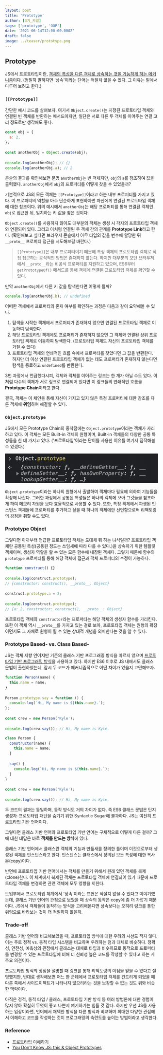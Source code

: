 ```yaml
---
layout: post
title: 'Prototype'
author: [3기_카일]
tags: ['prototype', 'OOP']
date: '2021-06-14T12:00:00.000Z'
draft: false
image: ../teaser/prototype.png
---
```


## Prototype

JS에서 프로토타입이란, [객체의 특성을 다른 객체로 상속하는 것을 가능하게 하는 메커니즘](https://developer.mozilla.org/en-US/docs/Learn/JavaScript/Objects/Object_prototypes)이다. (엄밀히 말하자면 '상속'이라는 단어는 적절치 않을 수 있다. 그 이유는 밑에서 다루어 보려고 한다.)

### `[[Prototype]]`

간단한 예시 코드를 살펴보자. 여기서 `Object.create()`는 지정된 프로토타입 객체와 연결된 빈 객체를 반환하는 메서드이지만, 일단은 서로 다른 두 객체를 이어주는 연결 고리 정도로만 생각해도 좋다.

```js
const obj = {
  a: 2,
};

const anotherObj = Object.create(obj);

console.log(anotherObj); // {}
console.log(anotherObj.a); // 2
```

콘솔의 결과를 확인해보면 분명 `anotherObj`는 빈 객체지만, `obj`의 `a`를 참조하여 값을 출력했다. `anotherObj`에서 `obj`의 프로퍼티를 어떻게 찾을 수 있었을까?

기본적으로 JS의 모든 객체는 `[[Prototype]]`이라고 하는 내부 프로퍼티를 가지고 있다. 이 프로퍼티의 역할을 아주 단순하게 표현하자면 자신에게 연결된 프로토타입 객체에 대한 참조이다. 위의 예시에서 `anotherObj`는 해당 프로퍼티를 통해 연결된 객체인 `obj`로 접근한 뒤, 일치하는 키 값을 찾은 것이다.

`Object.create()`를 사용하지 않아도 대부분의 객체는 생성 시 각자의 프로토타입 객체와 연결되어 있다. 그리고 이처럼 연결된 두 객체 간의 관계를 **Prototype Link**라고 한다. (확인해보고 싶다면 브라우저 콘솔에서 아무 타입의 값을 변수에 할당한 뒤 `__proto__` 프로퍼티 접근을 시도해보길 바란다.)

> `[[Prototype]]`은 내부 프로퍼티이기 때문에 특정 객체의 프로토타입 객체로 직접 접근하는 공식적인 방법은 존재하지 않는다. 하지만 대부분의 모던 브라우저에서 `__proto__`라는 비공식 프로퍼티를 지원하고 있으며, ES6부터 `getPrototypeOf()` 메서드를 통해 객체에 연결된 프로토타입 객체를 확인할 수 있다.

만약 `anotherObj`에서 다른 키 값을 탐색한다면 어떻게 될까?

```js
console.log(anotherObj.b); // undefined
```

어떠한 객체에서 프로퍼티의 존재 여부를 확인하는 과정은 다음과 같이 요약해볼 수 있다.

1. 탐색을 시작한 객체에서 프로퍼티가 존재하지 않으면 연결된 프로토타입 객체로 이동하여 탐색한다.
2. 해당 프로토타입 객체에도 프로퍼티가 존재하지 않으면 그 객체와 연결된 상위 프로토타입 객체로 이동하여 탐색한다. (프로토타입 객체도 자신의 프로토타입 객체를 가질 수 있다)
3. 프로토타입 객체의 연쇄적인 흐름 속에서 프로퍼티를 찾았다면 그 값을 반환한다. 하지만 더 이상 연결된 프로토타입 객체가 없는 데도 프로퍼티가 존재하지 않는다면 탐색을 종료하고 `undefined`를 반환한다.

3번 과정에서 언급했다시피, 객체와 객체를 이어주는 링크는 한 개가 아닐 수도 있다. 이처럼 다수의 객체가 서로 링크로 연결되어 있다면 이 링크들의 연쇄적인 흐름을 **Prototype Chain**이라고 한다.

결국, 객체는 이 체인을 통해 자신이 가지고 있지 않은 특정 프로퍼티에 대한 참조를 다른 객체에 **위임**하여 해결할 수 있다.

### `Object.prototype`

JS에서 모든 Prototype Chain의 종착점에는 `Object.prototype`이라는 객체가 자리하고 있다. 이 객체는 모든 Built-in 객체의 원형이며, Built-in 객체들의 다양한 공통 특성들을 한 데 가지고 있다. ('프로토타입'이라는 단어를 사용한 이유를 여기서 짐작해볼 수 있겠다.)

<img src="../img/object_prototype.png" alt="object prototype" />
<br />

`Object.prototype`이라는 하나의 원형에서 출발하여 객체마다 필요에 의하여 기능들을 확장해 나간다. 그러한 과정에서 공통된 특성들은 하나의 객체에 모아 그것들을 참조하게 하여 메모리 자원을 보다 효율적으로 사용할 수 있다. 또한, 특정 객체에서 파생된 인스턴스 객체들에 프로퍼티를 추가하고 싶을 때 하나의 객체에만 선언함으로써 리팩토링의 강점을 취할 수도 있다.

### Prototype Object

그렇다면 아까부터 언급한 프로토타입 객체는 도대체 뭐 하는 녀석일까? 프로토타입 객체란 공통된 특성(공통된 정도는 쓰임새에 따라 다를 수 있다.)을 상속하기 위한 템플릿 객체이며, 생성자 역할을 할 수 있는 모든 함수에 내장된 객체다. 그렇기 때문에 함수의 `prototype` 프로퍼티를 통해 해당 객체에 접근과 객체 프로퍼티의 수정이 가능하다.

```js
function construct() {}

console.log(construct.prototype);
// {constructor: construct(), __proto__: Object}

construct.prototype.a = 2;

console.log(construct.prototype);
// {a: 2, constructor: construct(), __proto__: Object}
```

프로토타입 객체의 `constructor`라는 프로퍼티는 해당 객체의 생성자 함수를 가리킨다. 또한 이 객체 역시 `__proto__`를 가지고 있는 걸로 보아, 프로토타입 객체는 원형의 확장이면서도 그 자체로 원형이 될 수 있는 상대적 개념을 의미한다는 것을 알 수 있다.

### Prototype Based- vs. Class Based-

JS는 객체 지향 언어지만 기존의 클래스 기반 프로그래밍 방식을 따르지 않으며 [프로토타입 기반 프로그래밍 방식](https://ko.wikipedia.org/wiki/%ED%94%84%EB%A1%9C%ED%86%A0%ED%83%80%EC%9E%85_%EA%B8%B0%EB%B0%98_%ED%94%84%EB%A1%9C%EA%B7%B8%EB%9E%98%EB%B0%8D)을 사용하고 있다. 하지만 ES6 이후로 JS 내에서도 클래스 문법이 출현하였는데, 잠시 두 코드가 메커니즘적으로 어떤 차이가 있을지 고민해보자.

```js
function Person(name) {
  this.name = name;
}

Person.prototype.say = function () {
  console.log(`Hi, My name is ${this.name}.`);
};

const crew = new Person('Kyle');

console.log(crew.say()); // Hi, My name is Kyle.
```

```js
class Person {
  constructor(name) {
    this.name = name;
  }

  say() {
    console.log(`Hi, My name is ${this.name}.`);
  }
}

const crew = new Person('Kyle');

console.log(crew.say()); // Hi, My name is Kyle.
```

두 코드의 결과는 동일하며, 동작 방식도 거의 차이가 없다. 즉 ES6 클래스 문법은 단지 생성자-프로토타입 패턴을 숨기기 위한 Syntactic Sugar에 불과하다. JS는 여전히 프로토타입 기반 언어이다.

그렇다면 클래스 기반 언어와 프로토타입 기반 언어는 구체적으로 어떻게 다른 걸까? 그에 대한 대답은 바로 **객체를 만드는 방식**에 있다.

클래스 기반 언어에서 클래스란 객체의 기능과 만듦새를 정의한 틀이며 이것으로부터 생성된 객체를 인스턴스라고 한다. 인스턴스는 클래스에서 정의된 모든 특성에 대한 복사본(copy)이다.

반면에 프로토타입 기반 언어에서는 객체를 만들기 위해서 원래 있던 객체를 복제(clone)한다. 이 체계에서 복제된 객체는 프로토타입 객체에 연결되어 있기 때문에 프로토타입 객체를 변경하면 관련 객체에 모두 영향을 끼친다.

도입부에서 프로토타입 체계에서 '상속'이라는 표현은 적절치 않을 수 있다고 이야기했는데, 클래스 기반 언어의 관점으로 보았을 때 상속의 동작은 copy에 좀 더 가깝기 때문이다. JS에서 객체들이 동작하는 방식을 고려해본다면 상속보다는 오히려 링크를 통한 위임으로 바라보는 것이 더 적절하지 않을까.

### Trade-off

클래스 기반 언어와 비교해보았을 때, 프로토타입 방식에 대한 우려의 시선도 적지 않다. 이는 주로 정적 vs. 동적 타입 시스템을 비교하며 우려하는 점과 대체로 비슷하다. 정확성, 안전성, 예측성의 관점에서 클래스는 대체로 타입과 비슷하므로 동적으로 프로퍼티를 변경할 수 있는 프로토타입에 비해 더 신뢰성 높은 코드를 작성할 수 있다고 하는 게 주요 의견이다.

프로토타입 방식의 장점을 설명할 때 링크를 통해 리팩토링의 이점을 얻을 수 있다고 설명했지만, 반대로 생각해보면 어느 한 군데에서 프로토타입 객체를 건드리게 되었을 때 다른 쪽에서 사이드이펙트가 나타나지 않으리라는 것을 보장할 수 없는 것도 위와 비슷한 맥락이다.

아직은 정적, 동적 타입 / 클래스, 프로토타입 기반 방식 등 여러 방법론에 대한 경험이 많지 않아 확실히 무엇이 좋고 나쁜지 얘기하기는 힘들 것 같다. 하지만 우선 JS를 사용하는 입장이라면, 언어에서 채택한 방식을 다른 방식과 비교하며 최대한 다양한 관점에서 이해하고 코드를 작성하는 것이 프로그래밍의 숙련도를 높이는 방법이라고 생각한다.

### Reference

- [프로토타입 이해하기](https://medium.com/@bluesh55/javascript-prototype-%EC%9D%B4%ED%95%B4%ED%95%98%EA%B8%B0-f8e67c286b67)
- [You Don't Know JS: this & Object Prototypes](https://github.com/getify/You-Dont-Know-JS/blob/1st-ed/this%20%26%20object%20prototypes/ch5.md)
